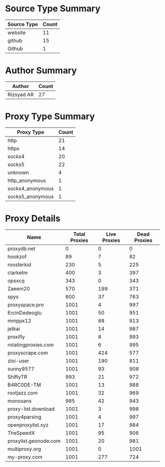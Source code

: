 # Source Type Summary

| Source Type | Count |
|-------------|-------|
| website | 11 |
| github | 15 |
| Github | 1 |


# Author Summary

| Author | Count |
|--------|-------|
| Rizsyad AR | 27 |


# Proxy Type Summary

| Proxy Type | Count |
|------------|-------|
| http | 21 |
| https | 14 |
| socks4 | 20 |
| socks5 | 22 |
| unknown | 4 |
| http_anonymous | 1 |
| socks4_anonymous | 1 |
| socks5_anonymous | 1 |


# Proxy Details

| Name | Total Proxies | Live Proxies | Dead Proxies |
|------|---------------|--------------|---------------|
| proxydb.net | 0 | 0 | 0 |
| hookzof | 89 | 7 | 82 |
| roosterkid | 230 | 5 | 225 |
| clarketm | 400 | 3 | 397 |
| opsxcq | 343 | 0 | 343 |
| Zaeem20 | 570 | 199 | 371 |
| spys | 800 | 37 | 763 |
| proxyspace.pro | 1001 | 4 | 997 |
| ErcinDedeoglu | 1001 | 50 | 951 |
| mmppx12 | 1001 | 88 | 913 |
| jetkai | 1001 | 14 | 987 |
| proxifly | 1001 | 8 | 993 |
| rotatingproxies.com | 1001 | 6 | 995 |
| proxyscrape.com | 1001 | 424 | 577 |
| zloi-user | 1001 | 190 | 811 |
| sunny9577 | 1001 | 93 | 908 |
| ShiftyTR | 993 | 21 | 972 |
| B4RC0DE-TM | 1001 | 13 | 988 |
| rootjazz.com | 1001 | 32 | 969 |
| monosans | 985 | 42 | 943 |
| proxy-list.download | 1001 | 3 | 998 |
| proxy4parsing | 1001 | 4 | 997 |
| openproxylist.xyz | 1001 | 17 | 984 |
| TheSpeedX | 1001 | 95 | 906 |
| proxylist.geonode.com | 1001 | 20 | 981 |
| multiproxy.org | 1001 | 0 | 1001 |
| my-proxy.com | 1001 | 277 | 724 |

